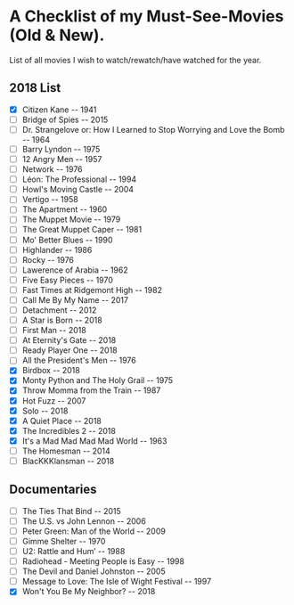 # A Checklist of my Must-See-Movies (Old & New).

List of all movies I wish to watch/rewatch/have watched for the year.

## 2018 List
- [x] Citizen Kane -- 1941
- [ ] Bridge of Spies -- 2015
- [ ] Dr. Strangelove or: How I Learned to Stop Worrying and Love the Bomb -- 1964
- [ ] Barry Lyndon -- 1975
- [ ] 12 Angry Men -- 1957
- [ ] Network -- 1976
- [ ] Léon: The Professional -- 1994
- [ ] Howl's Moving Castle -- 2004
- [ ] Vertigo -- 1958
- [ ] The Apartment -- 1960
- [ ] The Muppet Movie -- 1979
- [ ] The Great Muppet Caper -- 1981
- [ ] Mo' Better Blues -- 1990
- [ ] Highlander -- 1986
- [ ] Rocky -- 1976
- [ ] Lawerence of Arabia -- 1962
- [ ] Five Easy Pieces -- 1970
- [ ] Fast Times at Ridgemont High -- 1982
- [ ] Call Me By My Name -- 2017
- [ ] Detachment -- 2012
- [ ] A Star is Born -- 2018
- [ ] First Man -- 2018
- [ ] At Eternity's Gate -- 2018
- [ ] Ready Player One -- 2018
- [ ] All the President's Men -- 1976
- [X] Birdbox -- 2018
- [x] Monty Python and The Holy Grail -- 1975
- [x] Throw Momma from the Train -- 1987
- [x] Hot Fuzz -- 2007
- [x] Solo -- 2018
- [x] A Quiet Place -- 2018
- [x] The Incredibles 2 -- 2018
- [x] It's a Mad Mad Mad Mad World -- 1963
- [ ] The Homesman -- 2014
- [ ] BlacKKKlansman -- 2018

## Documentaries
- [ ] The Ties That Bind -- 2015
- [ ] The U.S. vs John Lennon -- 2006
- [ ] Peter Green: Man of the World -- 2009
- [ ] Gimme Shelter -- 1970
- [ ] U2: Rattle and Hum’ -- 1988
- [ ] Radiohead - Meeting People is Easy -- 1998
- [ ] The Devil and Daniel Johnston -- 2005
- [ ] Message to Love: The Isle of Wight Festival -- 1997
- [x] Won't You Be My Neighbor? -- 2018
